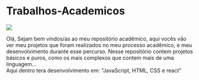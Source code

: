 # Trabalhos-Academicos
<img src= 'https://user-images.githubusercontent.com/102477125/191628022-06b3dfd2-065a-4c9c-bf5d-40f4ef081bbc.png'/>

Olá, Sejam bem vindos/as ao meu repositório acadêmico, aqui vocês vão ver meu projetos que foram realizados no meu processo acadêmico, 
e meu desenvolvimento durante esse percurso. Nesse repositório contem projetos básicos e puros, como os mais complexos que contem mais de uma linguagem... 
<br>Aqui dentro tera desenvolvimento em: "JavaScript, HTML, CSS e react"
